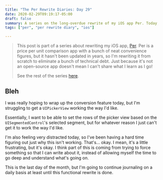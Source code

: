 ```yaml
---
title: "The Per Rewrite Diaries: Day 29"
date: 2020-02-29T09:19:17-05:00
draft: false
summary: A series on the long-overdue rewrite of my iOS app Per. Today, I continue work on the automatic unit conversion feature's UI.
tags: ["per", "per rewrite diary", "ios"]

---
```


> This post is part of a series about rewriting my iOS app, [Per](https://droppedbits.com/apps/per). Per is a price per unit comparison app with a bunch of neat convenience figures, but it hasn't been updated in years, so I'm rewriting it from scratch to eliminate a bunch of technical debt. Just because it's not an open-source app doesn't mean I can't share what I learn as I go!
> 
> See the rest of the series [here](/tags/per-rewrite-diary/).

## Bleh

I was really hoping to wrap up the conversion feature today, but I'm struggling to get a `UIPickerView` working the way I'd like.

Essentially, I want to be able to set the rows of the picker view based on the `UISegmentedControl`'s selected segment, but for whatever reason I just can't get it to work the way I'd like.

I'm also feeling very distracted today, so I've been having a hard time figuring out just why this isn't working. That's... okay. I mean, it's a little frustrating, but it's okay. I think part of this is coming from trying to force something so that I can write about it, instead of allowing myself the time to go deep and understand what's going on.

This is the last day of the month, but I'm going to continue journaling on a daily basis at least until this functional rewrite is done.